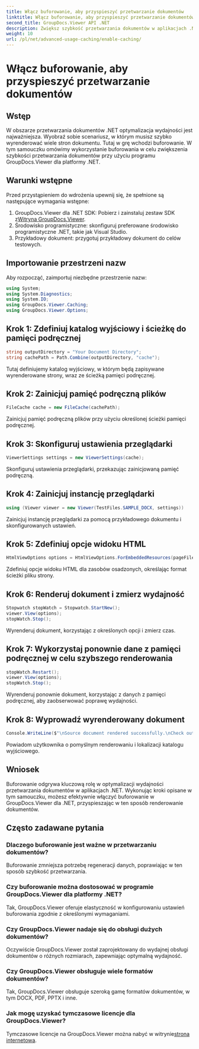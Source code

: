 ```yaml
---
title: Włącz buforowanie, aby przyspieszyć przetwarzanie dokumentów
linktitle: Włącz buforowanie, aby przyspieszyć przetwarzanie dokumentów
second_title: GroupDocs.Viewer API .NET
description: Zwiększ szybkość przetwarzania dokumentów w aplikacjach .NET dzięki GroupDocs.Viewer, wykorzystując buforowanie. Optymalizuj wydajność bez wysiłku.
weight: 10
url: /pl/net/advanced-usage-caching/enable-caching/
---
```


# Włącz buforowanie, aby przyspieszyć przetwarzanie dokumentów

## Wstęp
W obszarze przetwarzania dokumentów .NET optymalizacja wydajności jest najważniejsza. Wyobraź sobie scenariusz, w którym musisz szybko wyrenderować wiele stron dokumentu. Tutaj w grę wchodzi buforowanie. W tym samouczku omówimy wykorzystanie buforowania w celu zwiększenia szybkości przetwarzania dokumentów przy użyciu programu GroupDocs.Viewer dla platformy .NET.
## Warunki wstępne
Przed przystąpieniem do wdrożenia upewnij się, że spełnione są następujące wymagania wstępne:
1.  GroupDocs.Viewer dla .NET SDK: Pobierz i zainstaluj zestaw SDK z[Witryna GroupDocs.Viewer](https://releases.groupdocs.com/viewer/net/).
2. Środowisko programistyczne: skonfiguruj preferowane środowisko programistyczne .NET, takie jak Visual Studio.
3. Przykładowy dokument: przygotuj przykładowy dokument do celów testowych.

## Importowanie przestrzeni nazw
Aby rozpocząć, zaimportuj niezbędne przestrzenie nazw:
```csharp
using System;
using System.Diagnostics;
using System.IO;
using GroupDocs.Viewer.Caching;
using GroupDocs.Viewer.Options;
```

## Krok 1: Zdefiniuj katalog wyjściowy i ścieżkę do pamięci podręcznej
```csharp
string outputDirectory = "Your Document Directory";
string cachePath = Path.Combine(outputDirectory, "cache");
```
Tutaj definiujemy katalog wyjściowy, w którym będą zapisywane wyrenderowane strony, wraz ze ścieżką pamięci podręcznej.
## Krok 2: Zainicjuj pamięć podręczną plików
```csharp
FileCache cache = new FileCache(cachePath);
```
Zainicjuj pamięć podręczną plików przy użyciu określonej ścieżki pamięci podręcznej.
## Krok 3: Skonfiguruj ustawienia przeglądarki
```csharp
ViewerSettings settings = new ViewerSettings(cache);
```
Skonfiguruj ustawienia przeglądarki, przekazując zainicjowaną pamięć podręczną.
## Krok 4: Zainicjuj instancję przeglądarki
```csharp
using (Viewer viewer = new Viewer(TestFiles.SAMPLE_DOCX, settings))
```
Zainicjuj instancję przeglądarki za pomocą przykładowego dokumentu i skonfigurowanych ustawień.
## Krok 5: Zdefiniuj opcje widoku HTML
```csharp
HtmlViewOptions options = HtmlViewOptions.ForEmbeddedResources(pageFilePathFormat);
```
Zdefiniuj opcje widoku HTML dla zasobów osadzonych, określając format ścieżki pliku strony.
## Krok 6: Renderuj dokument i zmierz wydajność
```csharp
Stopwatch stopWatch = Stopwatch.StartNew();
viewer.View(options);
stopWatch.Stop();
```
Wyrenderuj dokument, korzystając z określonych opcji i zmierz czas.
## Krok 7: Wykorzystaj ponownie dane z pamięci podręcznej w celu szybszego renderowania
```csharp
stopWatch.Restart();
viewer.View(options);
stopWatch.Stop();
```
Wyrenderuj ponownie dokument, korzystając z danych z pamięci podręcznej, aby zaobserwować poprawę wydajności.
## Krok 8: Wyprowadź wyrenderowany dokument
```csharp
Console.WriteLine($"\nSource document rendered successfully.\nCheck output in {outputDirectory}.");
```
Powiadom użytkownika o pomyślnym renderowaniu i lokalizacji katalogu wyjściowego.

## Wniosek
Buforowanie odgrywa kluczową rolę w optymalizacji wydajności przetwarzania dokumentów w aplikacjach .NET. Wykonując kroki opisane w tym samouczku, możesz efektywnie włączyć buforowanie w GroupDocs.Viewer dla .NET, przyspieszając w ten sposób renderowanie dokumentów.
## Często zadawane pytania
### Dlaczego buforowanie jest ważne w przetwarzaniu dokumentów?
Buforowanie zmniejsza potrzebę regeneracji danych, poprawiając w ten sposób szybkość przetwarzania.
### Czy buforowanie można dostosować w programie GroupDocs.Viewer dla platformy .NET?
Tak, GroupDocs.Viewer oferuje elastyczność w konfigurowaniu ustawień buforowania zgodnie z określonymi wymaganiami.
### Czy GroupDocs.Viewer nadaje się do obsługi dużych dokumentów?
Oczywiście GroupDocs.Viewer został zaprojektowany do wydajnej obsługi dokumentów o różnych rozmiarach, zapewniając optymalną wydajność.
### Czy GroupDocs.Viewer obsługuje wiele formatów dokumentów?
Tak, GroupDocs.Viewer obsługuje szeroką gamę formatów dokumentów, w tym DOCX, PDF, PPTX i inne.
### Jak mogę uzyskać tymczasowe licencje dla GroupDocs.Viewer?
 Tymczasowe licencje na GroupDocs.Viewer można nabyć w witrynie[strona internetowa](https://purchase.groupdocs.com/temporary-license/).
